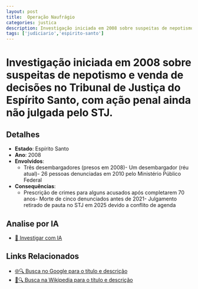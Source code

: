 ```yaml
---
layout: post
title:  Operação Naufrágio
categories: justica
description: Investigação iniciada em 2008 sobre suspeitas de nepotismo e venda de decisões no Tribunal de Justiça do Espírito Santo✧  com ação penal ainda não julgada pelo STJ.Três desembargadores (presos em 2008)Um desembargador (réu atual)26 pessoas denunciadas em 2010 pelo Ministério Público Federal
tags: ['judiciario','espirito-santo']
---
```


# Investigação iniciada em 2008 sobre suspeitas de nepotismo e venda de decisões no Tribunal de Justiça do Espírito Santo, com ação penal ainda não julgada pelo STJ.

## Detalhes
- **Estado**: Espírito Santo
- **Ano**: 2008
- **Envolvidos**:
  - Três desembargadores (presos em 2008)- Um desembargador (réu atual)- 26 pessoas denunciadas em 2010 pelo Ministério Público Federal
- **Consequências**:
  - Prescrição de crimes para alguns acusados após completarem 70 anos- Morte de cinco denunciados antes de 2021- Julgamento retirado de pauta no STJ em 2025 devido a conflito de agenda

## Analise por IA
- [🤖 Investigar com IA](https://www.perplexity.ai/search?q=Opera%C3%A7%C3%A3o%20Naufr%C3%A1gio%20Investiga%C3%A7%C3%A3o%20iniciada%20em%202008%20sobre%20suspeitas%20de%20nepotismo%20e%20venda%20de%20decis%C3%B5es%20no%20Tribunal%20de%20Justi%C3%A7a%20do%20Esp%C3%ADrito%20Santo%2C%20com%20a%C3%A7%C3%A3o%20penal%20ainda%20n%C3%A3o%20julgada%20pelo%20STJ.%20Esp%C3%ADrito%20Santo)

## Links Relacionados
- [🌐🔍 Busca no Google para o título e descrição](https://www.google.com/search?q=Opera%C3%A7%C3%A3o%20Naufr%C3%A1gio%20Investiga%C3%A7%C3%A3o%20iniciada%20em%202008%20sobre%20suspeitas%20de%20nepotismo%20e%20venda%20de%20decis%C3%B5es%20no%20Tribunal%20de%20Justi%C3%A7a%20do%20Esp%C3%ADrito%20Santo%2C%20com%20a%C3%A7%C3%A3o%20penal%20ainda%20n%C3%A3o%20julgada%20pelo%20STJ.%20Esp%C3%ADrito%20Santo)
- [📖🔍 Busca na Wikipedia para o título e descrição](https://pt.wikipedia.org/w/index.php?search=Opera%C3%A7%C3%A3o%20Naufr%C3%A1gio%20Investiga%C3%A7%C3%A3o%20iniciada%20em%202008%20sobre%20suspeitas%20de%20nepotismo%20e%20venda%20de%20decis%C3%B5es%20no%20Tribunal%20de%20Justi%C3%A7a%20do%20Esp%C3%ADrito%20Santo%2C%20com%20a%C3%A7%C3%A3o%20penal%20ainda%20n%C3%A3o%20julgada%20pelo%20STJ.%20Esp%C3%ADrito%20Santo)

